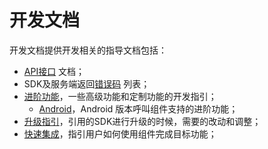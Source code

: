 # 开发文档
开发文档提供开发相关的指导文档包括：
- [API接口](API接口.md) 文档；
- SDK及服务端返回[错误码](错误码) 列表；
- [进阶功能](进阶功能)，一些高级功能和定制功能的开发指引；
  - [Android](进阶功能/Android)，Android 版本呼叫组件支持的进阶功能；
- [升级指引](升级指引)，引用的SDK进行升级的时候，需要的改动和调整；
- [快速集成](快速集成)，指引用户如何使用组件完成目标功能；

